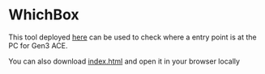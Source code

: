 # WhichBox

This tool deployed [here](https://adrichu00.github.io/WhichBox/) can be used to check where a entry point is at the PC for Gen3 ACE.

You can also download [index.html](https://github.com/Adrichu00/WhichBox/blob/main/index.html) and open it in your browser locally
